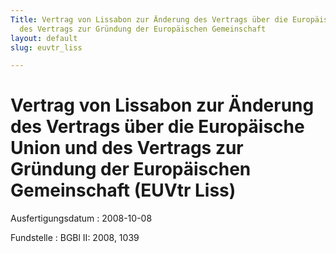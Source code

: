 ```yaml
---
Title: Vertrag von Lissabon zur Änderung des Vertrags über die Europäische Union und
  des Vertrags zur Gründung der Europäischen Gemeinschaft
layout: default
slug: euvtr_liss

---
```


# Vertrag von Lissabon zur Änderung des Vertrags über die Europäische Union und des Vertrags zur Gründung der Europäischen Gemeinschaft (EUVtr Liss)

Ausfertigungsdatum
:   2008-10-08

Fundstelle
:   BGBl II: 2008, 1039


